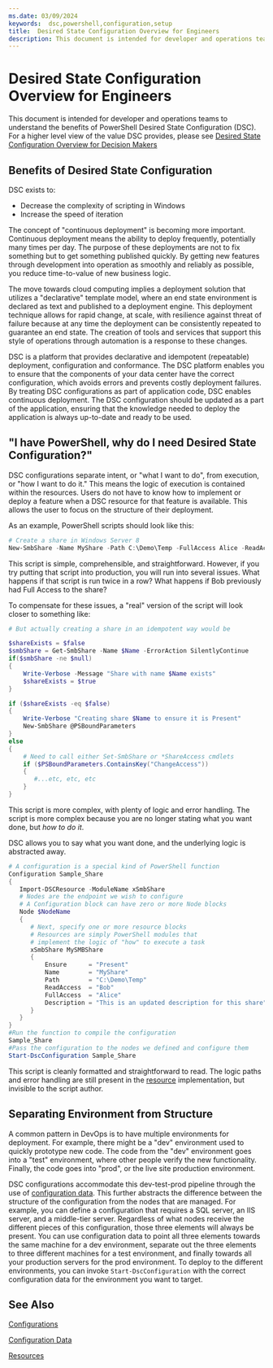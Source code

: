 ```yaml
---
ms.date: 03/09/2024
keywords:  dsc,powershell,configuration,setup
title:  Desired State Configuration Overview for Engineers
description: This document is intended for developer and operations teams to understand the benefits of PowerShell Desired State Configuration (DSC).
---
```

# Desired State Configuration Overview for Engineers

This document is intended for developer and operations teams to understand the benefits of
PowerShell Desired State Configuration (DSC). For a higher level view of the value DSC provides,
please see [Desired State Configuration Overview for Decision Makers](decisionMaker.md)

## Benefits of Desired State Configuration

DSC exists to:

- Decrease the complexity of scripting in Windows
- Increase the speed of iteration

The concept of "continuous deployment" is becoming more important. Continuous deployment means the
ability to deploy frequently, potentially many times per day. The purpose of these deployments are
not to fix something but to get something published quickly. By getting new features through
development into operation as smoothly and reliably as possible, you reduce time-to-value of new
business logic.

The move towards cloud computing implies a deployment solution that utilizes a "declarative"
template model, where an end state environment is declared as text and published to a deployment
engine. This deployment technique allows for rapid change, at scale, with resilience against threat
of failure because at any time the deployment can be consistently repeated to guarantee an end
state. The creation of tools and services that support this style of operations through automation
is a response to these changes.

DSC is a platform that provides declarative and idempotent (repeatable) deployment, configuration
and conformance. The DSC platform enables you to ensure that the components of your data center have
the correct configuration, which avoids errors and prevents costly deployment failures. By treating
DSC configurations as part of application code, DSC enables continuous deployment. The DSC
configuration should be updated as a part of the application, ensuring that the knowledge needed to
deploy the application is always up-to-date and ready to be used.

## "I have PowerShell, why do I need Desired State Configuration?"

DSC configurations separate intent, or "what I want to do", from execution, or "how I want to do
it." This means the logic of execution is contained within the resources. Users do not have to know
how to implement or deploy a feature when a DSC resource for that feature is available. This allows
the user to focus on the structure of their deployment.

As an example, PowerShell scripts should look like this:

```powershell
# Create a share in Windows Server 8
New-SmbShare -Name MyShare -Path C:\Demo\Temp -FullAccess Alice -ReadAccess Bob
```

This script is simple, comprehensible, and straightforward. However, if you try putting that script
into production, you will run into several issues. What happens if that script is run twice in a
row? What happens if Bob previously had Full Access to the share?

To compensate for these issues, a "real" version of the script will look closer to something like:

```powershell
# But actually creating a share in an idempotent way would be

$shareExists = $false
$smbShare = Get-SmbShare -Name $Name -ErrorAction SilentlyContinue
if($smbShare -ne $null)
{
    Write-Verbose -Message "Share with name $Name exists"
    $shareExists = $true
}

if ($shareExists -eq $false)
{
    Write-Verbose "Creating share $Name to ensure it is Present"
    New-SmbShare @PSBoundParameters
}
else
{
    # Need to call either Set-SmbShare or *ShareAccess cmdlets
    if ($PSBoundParameters.ContainsKey("ChangeAccess"))
    {
       #...etc, etc, etc
    }
}
```

This script is more complex, with plenty of logic and error handling. The script is more complex
because you are no longer stating what you want done, but _how to do it_.

DSC allows you to say what you want done, and the underlying logic is abstracted away.

```powershell
# A configuration is a special kind of PowerShell function
Configuration Sample_Share
{
   Import-DSCResource -ModuleName xSmbShare
   # Nodes are the endpoint we wish to configure
   # A Configuration block can have zero or more Node blocks
   Node $NodeName
   {
      # Next, specify one or more resource blocks
      # Resources are simply PowerShell modules that
      # implement the logic of "how" to execute a task
      xSmbShare MySMBShare
      {
          Ensure      = "Present"
          Name        = "MyShare"
          Path        = "C:\Demo\Temp"
          ReadAccess  = "Bob"
          FullAccess  = "Alice"
          Description = "This is an updated description for this share"
      }
   }
}
#Run the function to compile the configuration
Sample_Share
#Pass the configuration to the nodes we defined and configure them
Start-DscConfiguration Sample_Share
```

This script is cleanly formatted and straightforward to read.
The logic paths and error handling are still present in the [resource](../resources/resources.md) implementation,
but invisible to the script author.

## Separating Environment from Structure

A common pattern in DevOps is to have multiple environments for deployment. For example, there might
be a "dev" environment used to quickly prototype new code. The code from the "dev" environment goes
into a "test" environment, where other people verify the new functionality. Finally, the code goes
into "prod", or the live site production environment.

DSC configurations accommodate this dev-test-prod pipeline through the use of [configuration data](../configurations/configData.md).
This further abstracts the difference between the structure of the configuration from the nodes that
are managed. For example, you can define a configuration that requires a SQL server, an IIS server,
and a middle-tier server. Regardless of what nodes receive the different pieces of this
configuration, those three elements will always be present. You can use configuration data to point
all three elements towards the same machine for a dev environment, separate out the three elements
to three different machines for a test environment, and finally towards all your production servers
for the prod environment. To deploy to the different environments, you can invoke
`Start-DscConfiguration` with the correct configuration data for the environment you want to target.

## See Also

[Configurations](../configurations/configurations.md)

[Configuration Data](../configurations/configData.md)

[Resources](../resources/resources.md)
